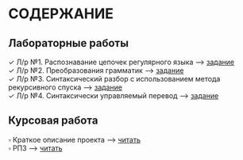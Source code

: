 # СОДЕРЖАНИЕ
## Лабораторные работы
✓ Л/р №1. Распознавание цепочек регулярного языка --> [задание](https://github.com/ONDubovickaya/bmstu_cc/blob/main/compiler14/%D0%9B%D0%B0%D0%B1%D0%BE%D1%80%D0%B0%D1%82%D0%BE%D1%80%D0%BD%D0%B0%D1%8F%20%D1%80%D0%B0%D0%B1%D0%BE%D1%82%D0%B0%20%E2%84%96%201.pdf) <br />
✓ Л/р №2. Преобразования грамматик --> [задание](https://github.com/ONDubovickaya/bmstu_cc/blob/main/compiler24/%D0%9B%D0%B0%D0%B1%D0%BE%D1%80%D0%B0%D1%82%D0%BE%D1%80%D0%BD%D0%B0%D1%8F%20%D1%80%D0%B0%D0%B1%D0%BE%D1%82%D0%B0%20%E2%84%96%202.pdf) <br />
✓ Л/р №3. Синтаксический разбор с использованием метода рекурсивного спуска --> [задание](https://github.com/ONDubovickaya/bmstu_cc/blob/main/compiler34/%D0%9B%D0%B0%D0%B1%D0%BE%D1%80%D0%B0%D1%82%D0%BE%D1%80%D0%BD%D0%B0%D1%8F%20%D1%80%D0%B0%D0%B1%D0%BE%D1%82%D0%B0%20%E2%84%96%203.pdf) <br />
✓ Л/р №4. Синтаксически управляемый перевод --> [задание](https://github.com/ONDubovickaya/bmstu_cc/blob/main/compiler44/lab4.pdf) <br />
## Курсовая работа
▫️ Краткое описание проекта --> [читать](https://github.com/ONDubovickaya/bmstu_cc/blob/main/course_work/README.md) <br/>
▫️ РПЗ --> [читать](https://github.com/ONDubovickaya/bmstu_cc/blob/main/course_work/RPZ_CC.pdf)
